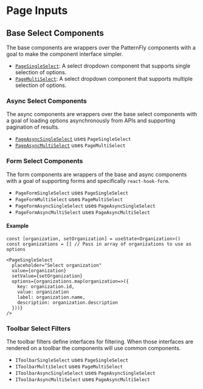 # Page Inputs

## Base Select Components

The base components are wrappers over the PatternFly components with a goal to make the component interface simpler.

- [`PageSingleSelect`](./PageSingleSelect.tsx): A select dropdown component that supports single selection of options.
- [`PageMultiSelect`](./PageMultiSelect.tsx): A select dropdown component that supports multiple selection of options.

### Async Select Components

The async components are wrappers over the base select components with a goal of loading options asynchronously from APIs and supporting pagination of results.

- [`PageAsyncSingleSelect`](./PageAsyncSingleSelect.tsx) uses `PageSingleSelect`
- [`PageAsyncMultiSelect`](./PageAsyncMultiSelect.tsx) uses `PageMultiSelect`

### Form Select Components

The form components are wrappers of the base and async components with a goal of supporting forms and specifically `react-hook-form`.

- `PageFormSingleSelect` uses `PageSingleSelect`
- `PageFormMultiSelect` uses `PageMultiSelect`
- `PageFormAsyncSingleSelect` uses `PageAsyncSingleSelect`
- `PageFormAsyncMultiSelect` uses `PageAsyncMultiSelect`

#### Example

```tsx
const [organization, setOrganization] = useState<Organization>()
const organizations = [] // Pass in array of organizations to use as options

<PageSingleSelect
  placeholder="Select organization"
  value={organization}
  setValue={setOrganization}
  options={organizations.map(organization=>({
    key: organization.id,
    value: organization
    label: organization.name,
    description: organization.description
  }))}
/>
```

### Toolbar Select Filters

The toolbar filters define interfaces for filtering. When those interfaces are rendered on a toolbar the components will use common components.

- `IToolbarSingleSelect` uses `PageSingleSelect`
- `IToolbarMultiSelect` uses `PageMultiSelect`
- `IToolbarAsyncSingleSelect` uses `PageAsyncSingleSelect`
- `IToolbarAsyncMultiSelect` uses `PageAsyncMultiSelect`
